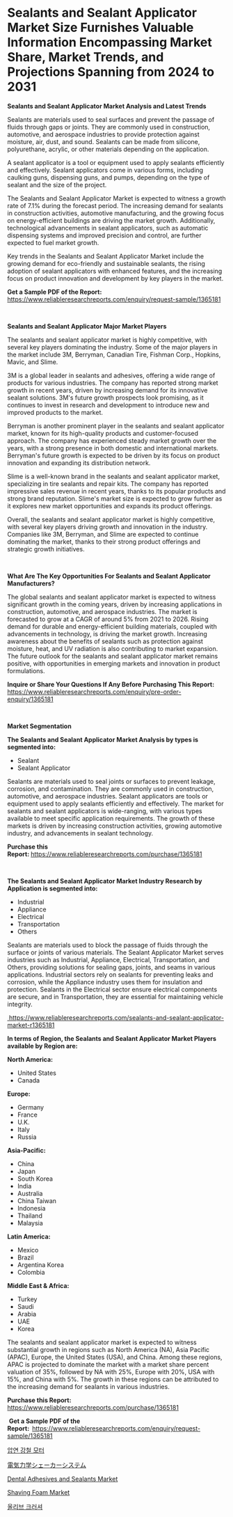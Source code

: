 <p><h1>Sealants and Sealant Applicator Market Size Furnishes Valuable Information Encompassing Market Share, Market Trends, and Projections Spanning from 2024 to 2031</h1></p><p><strong>Sealants and Sealant Applicator Market Analysis and Latest Trends</strong></p>
<p><p>Sealants are materials used to seal surfaces and prevent the passage of fluids through gaps or joints. They are commonly used in construction, automotive, and aerospace industries to provide protection against moisture, air, dust, and sound. Sealants can be made from silicone, polyurethane, acrylic, or other materials depending on the application.</p><p>A sealant applicator is a tool or equipment used to apply sealants efficiently and effectively. Sealant applicators come in various forms, including caulking guns, dispensing guns, and pumps, depending on the type of sealant and the size of the project.</p><p>The Sealants and Sealant Applicator Market is expected to witness a growth rate of 7.1% during the forecast period. The increasing demand for sealants in construction activities, automotive manufacturing, and the growing focus on energy-efficient buildings are driving the market growth. Additionally, technological advancements in sealant applicators, such as automatic dispensing systems and improved precision and control, are further expected to fuel market growth.</p><p>Key trends in the Sealants and Sealant Applicator Market include the growing demand for eco-friendly and sustainable sealants, the rising adoption of sealant applicators with enhanced features, and the increasing focus on product innovation and development by key players in the market.</p></p>
<p><strong>Get a Sample PDF of the Report:&nbsp;</strong> <a href="https://www.reliableresearchreports.com/enquiry/request-sample/1365181">https://www.reliableresearchreports.com/enquiry/request-sample/1365181</a></p>
<p>&nbsp;</p>
<p><strong>Sealants and Sealant Applicator Major Market Players</strong></p>
<p><p>The sealants and sealant applicator market is highly competitive, with several key players dominating the industry. Some of the major players in the market include 3M, Berryman, Canadian Tire, Fishman Corp., Hopkins, Mavic, and Slime.</p><p>3M is a global leader in sealants and adhesives, offering a wide range of products for various industries. The company has reported strong market growth in recent years, driven by increasing demand for its innovative sealant solutions. 3M's future growth prospects look promising, as it continues to invest in research and development to introduce new and improved products to the market.</p><p>Berryman is another prominent player in the sealants and sealant applicator market, known for its high-quality products and customer-focused approach. The company has experienced steady market growth over the years, with a strong presence in both domestic and international markets. Berryman's future growth is expected to be driven by its focus on product innovation and expanding its distribution network.</p><p>Slime is a well-known brand in the sealants and sealant applicator market, specializing in tire sealants and repair kits. The company has reported impressive sales revenue in recent years, thanks to its popular products and strong brand reputation. Slime's market size is expected to grow further as it explores new market opportunities and expands its product offerings.</p><p>Overall, the sealants and sealant applicator market is highly competitive, with several key players driving growth and innovation in the industry. Companies like 3M, Berryman, and Slime are expected to continue dominating the market, thanks to their strong product offerings and strategic growth initiatives.</p></p>
<p>&nbsp;</p>
<p><strong>What Are The Key Opportunities For Sealants and Sealant Applicator Manufacturers?</strong></p>
<p><p>The global sealants and sealant applicator market is expected to witness significant growth in the coming years, driven by increasing applications in construction, automotive, and aerospace industries. The market is forecasted to grow at a CAGR of around 5% from 2021 to 2026. Rising demand for durable and energy-efficient building materials, coupled with advancements in technology, is driving the market growth. Increasing awareness about the benefits of sealants such as protection against moisture, heat, and UV radiation is also contributing to market expansion. The future outlook for the sealants and sealant applicator market remains positive, with opportunities in emerging markets and innovation in product formulations.</p></p>
<p><strong>Inquire or Share Your Questions If Any Before Purchasing This Report:</strong> <a href="https://www.reliableresearchreports.com/enquiry/pre-order-enquiry/1365181">https://www.reliableresearchreports.com/enquiry/pre-order-enquiry/1365181</a></p>
<p>&nbsp;</p>
<p><strong>Market Segmentation</strong></p>
<p><strong>The Sealants and Sealant Applicator Market Analysis by types is segmented into:</strong></p>
<p><ul><li>Sealant</li><li>Sealant Applicator</li></ul></p>
<p><p>Sealants are materials used to seal joints or surfaces to prevent leakage, corrosion, and contamination. They are commonly used in construction, automotive, and aerospace industries. Sealant applicators are tools or equipment used to apply sealants efficiently and effectively. The market for sealants and sealant applicators is wide-ranging, with various types available to meet specific application requirements. The growth of these markets is driven by increasing construction activities, growing automotive industry, and advancements in sealant technology.</p></p>
<p><strong>Purchase this Report:&nbsp;</strong><a href="https://www.reliableresearchreports.com/purchase/1365181">https://www.reliableresearchreports.com/purchase/1365181</a></p>
<p>&nbsp;</p>
<p><strong>The Sealants and Sealant Applicator Market Industry Research by Application is segmented into:</strong></p>
<p><ul><li>Industrial</li><li>Appliance</li><li>Electrical</li><li>Transportation</li><li>Others</li></ul></p>
<p><p>Sealants are materials used to block the passage of fluids through the surface or joints of various materials. The Sealant Applicator Market serves industries such as Industrial, Appliance, Electrical, Transportation, and Others, providing solutions for sealing gaps, joints, and seams in various applications. Industrial sectors rely on sealants for preventing leaks and corrosion, while the Appliance industry uses them for insulation and protection. Sealants in the Electrical sector ensure electrical components are secure, and in Transportation, they are essential for maintaining vehicle integrity.</p></p>
<p><a href="https://www.reliableresearchreports.com/sealants-and-sealant-applicator-market-r1365181">&nbsp;https://www.reliableresearchreports.com/sealants-and-sealant-applicator-market-r1365181</a></p>
<p><strong>In terms of Region, the Sealants and Sealant Applicator Market Players available by Region are:</strong></p>
<p>
    <p> <strong> North America: </strong>
        <ul>
            <li>United States</li>
            <li>Canada</li>
        </ul>
        </p> 
    <p> <strong> Europe: </strong>
        <ul>
            <li>Germany</li>
            <li>France</li>
            <li>U.K.</li>
            <li>Italy</li>
            <li>Russia</li>
        </ul>
        </p> 
    <p> <strong> Asia-Pacific: </strong>
        <ul>
            <li>China</li>
            <li>Japan</li>
            <li>South Korea</li>
            <li>India</li>
            <li>Australia</li>
            <li>China Taiwan</li>
            <li>Indonesia</li>
            <li>Thailand</li>
            <li>Malaysia</li>
        </ul>
        </p> 
    <p> <strong> Latin America: </strong>
        <ul>
            <li>Mexico</li>
            <li>Brazil</li>
            <li>Argentina Korea</li>
            <li>Colombia</li>
        </ul>
        </p> 
    <p> <strong> Middle East & Africa: </strong>
        <ul>
            <li>Turkey</li>
            <li>Saudi</li>
            <li>Arabia</li>
            <li>UAE</li>
            <li>Korea</li>
        </ul>
    </p>
    </p>
<p><p>The sealants and sealant applicator market is expected to witness substantial growth in regions such as North America (NA), Asia Pacific (APAC), Europe, the United States (USA), and China. Among these regions, APAC is projected to dominate the market with a market share percent valuation of 35%, followed by NA with 25%, Europe with 20%, USA with 15%, and China with 5%. The growth in these regions can be attributed to the increasing demand for sealants in various industries.</p></p>
<p><strong>Purchase this Report: </strong><a href="https://www.reliableresearchreports.com/purchase/1365181">https://www.reliableresearchreports.com/purchase/1365181</a></p>
<p>&nbsp;<strong>Get a Sample PDF of the Report:&nbsp;&nbsp;</strong><a href="https://www.reliableresearchreports.com/enquiry/request-sample/1365181">https://www.reliableresearchreports.com/enquiry/request-sample/1365181</a></p>
<p><strong></strong></p>
<p><p><a href="https://medium.com/@fredajerde/2024%EB%85%84%EB%B6%80%ED%84%B0-2031%EB%85%84%EA%B9%8C%EC%A7%80-%EC%98%88%EC%B8%A1%EB%90%9C-%EB%A1%A4%EB%A7%81-%EC%8A%A4%ED%8B%B8-%EB%AA%A8%ED%84%B0-%EC%8B%9C%EC%9E%A5-%EB%B6%84%EC%84%9D-%EB%B0%8F-%ED%81%AC%EA%B8%B0%EC%9E%85%EB%8B%88%EB%8B%A4-0c95da6589fb">압연 강철 모터</a></p><p><a href="https://medium.com/@jerrycurtis23/%E9%9B%BB%E6%B0%97%E5%8A%9B%E5%AD%A6%E6%8C%AF%E5%8B%95%E5%AD%90%E3%82%B7%E3%82%B9%E3%83%86%E3%83%A0%E5%B8%82%E5%A0%B4%E3%81%AF-%E5%B8%82%E5%A0%B4%E3%82%B7%E3%82%A7%E3%82%A2-%E5%B8%82%E5%A0%B4%E3%83%88%E3%83%AC%E3%83%B3%E3%83%89-%E5%B8%82%E5%A0%B4%E6%88%90%E9%95%B7%E3%81%AB%E9%96%A2%E3%81%99%E3%82%8B%E6%83%85%E5%A0%B1%E3%82%92%E6%8F%90%E4%BE%9B%E3%81%97%E3%81%BE%E3%81%99-cdd1d63049f6">電気力学シェーカーシステム</a></p><p><a href="https://www.linkedin.com/pulse/global-dental-adhesives-sealants-industry-types-applications-iejue">Dental Adhesives and Sealants Market</a></p><p><a href="https://www.linkedin.com/pulse/future-trends-global-shaving-foam-market-insights-analysis-4hjfe">Shaving Foam Market</a></p><p><a href="https://medium.com/@hermanokutneva7878567/%EC%98%AC%EB%A6%AC%EB%B8%8C-%EB%B6%84%EC%87%84%EA%B8%B0-%EC%8B%9C%EC%9E%A5-%EC%A2%85%EB%A5%98-%EC%9D%91%EC%9A%A9-%EB%B0%8F-%EC%A7%80%EB%A6%AC%EC%97%90-%EB%94%B0%EB%A5%B8-%ED%8F%AC%EA%B4%84%EC%A0%81-%ED%8F%89%EA%B0%80-25a2cf306c90">올리브 크러셔</a></p></p>